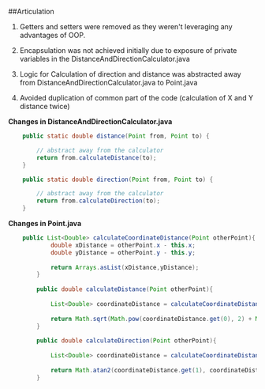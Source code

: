##Articulation

1. Getters and setters were removed as they weren't leveraging any advantages of OOP.

2. Encapsulation was not achieved initially due to exposure of private variables in the DistanceAndDirectionCalculator.java

3. Logic for Calculation of direction and distance was abstracted away from DistanceAndDirectionCalculator.java to Point.java 

4. Avoided duplication of common part of the code (calculation of X and Y distance twice)

**Changes in DistanceAndDirectionCalculator.java**
```java
    public static double distance(Point from, Point to) {

        // abstract away from the calculator
        return from.calculateDistance(to);
    }

    public static double direction(Point from, Point to) {

        // abstract away from the calculator
        return from.calculateDirection(to);
    }
```

**Changes in Point.java**
```java
    public List<Double> calculateCoordinateDistance(Point otherPoint){
            double xDistance = otherPoint.x - this.x;
            double yDistance = otherPoint.y - this.y;
    
            return Arrays.asList(xDistance,yDistance);
        }
    
        public double calculateDistance(Point otherPoint){
    
            List<Double> coordinateDistance = calculateCoordinateDistance(otherPoint);
    
            return Math.sqrt(Math.pow(coordinateDistance.get(0), 2) + Math.pow(coordinateDistance.get(1), 2));
        }
    
        public double calculateDirection(Point otherPoint){
    
            List<Double> coordinateDistance = calculateCoordinateDistance(otherPoint);
    
            return Math.atan2(coordinateDistance.get(1), coordinateDistance.get(0));
        }

```